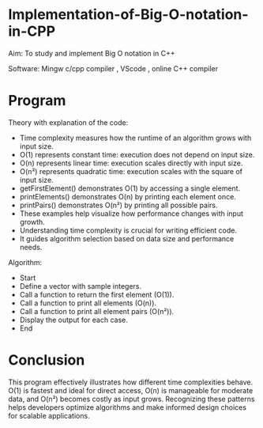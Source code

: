 # Implementation-of-Big-O-notation-in-CPP

Aim: To study and implement Big O notation in C++

Software: Mingw c/cpp compiler , VScode , online C++ compiler

# Program 
Theory with explanation of the code:
- Time complexity measures how the runtime of an algorithm grows with input size.
- O(1) represents constant time: execution does not depend on input size.
- O(n) represents linear time: execution scales directly with input size.
- O(n²) represents quadratic time: execution scales with the square of input size.
- getFirstElement() demonstrates O(1) by accessing a single element.
- printElements() demonstrates O(n) by printing each element once.
- printPairs() demonstrates O(n²) by printing all possible pairs.
- These examples help visualize how performance changes with input growth.
- Understanding time complexity is crucial for writing efficient code.
- It guides algorithm selection based on data size and performance needs.

Algorithm:
- Start
- Define a vector with sample integers.
- Call a function to return the first element (O(1)).
- Call a function to print all elements (O(n)).
- Call a function to print all element pairs (O(n²)).
- Display the output for each case.
- End

# Conclusion
This program effectively illustrates how different time complexities behave. 
O(1) is fastest and ideal for direct access, 
O(n) is manageable for moderate data, and 
O(n²) becomes costly as input grows. 
Recognizing these patterns helps developers optimize algorithms and make informed design choices for scalable applications.



